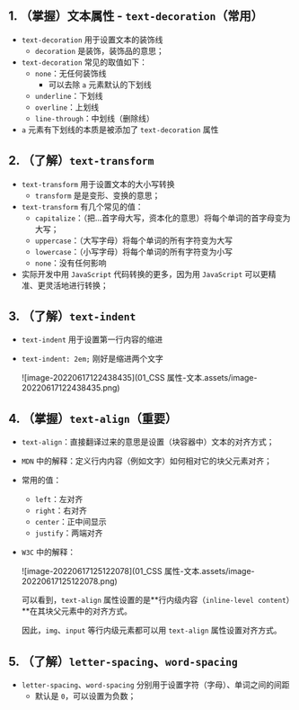## 1. （掌握）文本属性 - `text-decoration`（常用）

- `text-decoration` 用于设置文本的装饰线
  - `decoration` 是装饰，装饰品的意思；
- `text-decoration` 常见的取值如下：
  - `none`：无任何装饰线
    - 可以去除 `a` 元素默认的下划线
  - `underline`：下划线
  - `overline`：上划线
  - `line-through`：中划线（删除线）
- `a` 元素有下划线的本质是被添加了 `text-decoration` 属性

## 2. （了解）`text-transform`

- `text-transform` 用于设置文本的大小写转换
  - `transform` 是是变形、变换的意思；
- `text-transform` 有几个常见的值：
  - `capitalize`：（把...首字母大写，资本化的意思）将每个单词的首字母变为大写；
  - `uppercase`：（大写字母）将每个单词的所有字符变为大写
  - `lowercase`：（小写字母）将每个单词的所有字符变为小写
  - `none`：没有任何影响
- 实际开发中用 `JavaScript` 代码转换的更多，因为用 `JavaScript` 可以更精准、更灵活地进行转换；

## 3. （了解）`text-indent`

- `text-indent` 用于设置第一行内容的缩进

- `text-indent: 2em;` 刚好是缩进两个文字

  ![image-20220617122438435](01_CSS 属性-文本.assets/image-20220617122438435.png)

## 4. （掌握）`text-align`（重要）

- `text-align`：直接翻译过来的意思是设置（块容器中）文本的对齐方式；

- `MDN` 中的解释：定义行内内容（例如文字）如何相对它的块父元素对齐；

- 常用的值：

  - `left`：左对齐
  - `right`：右对齐
  - `center`：正中间显示
  - `justify`：两端对齐

- `W3C` 中的解释：

  ![image-20220617125122078](01_CSS 属性-文本.assets/image-20220617125122078.png)

  可以看到，`text-align` 属性设置的是**行内级内容（`inline-level content`）**在其块父元素中的对齐方式。

  因此，`img`、`input` 等行内级元素都可以用 `text-align` 属性设置对齐方式。

## 5. （了解）`letter-spacing`、`word-spacing`

- `letter-spacing`、`word-spacing` 分别用于设置字符（字母）、单词之间的间距
  - 默认是 `0`，可以设置为负数；
